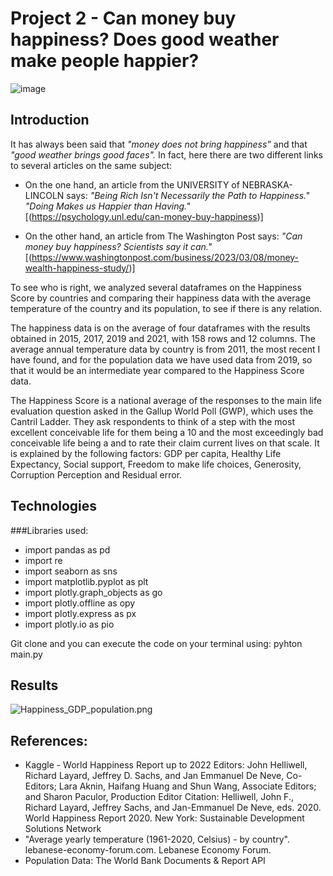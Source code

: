 # Project 2 - Can money buy happiness? Does good weather make people happier? 


![image](https://user-images.githubusercontent.com/127286755/235512532-632b62e7-c57d-43eb-a0c2-2afd090680a3.png)

## Introduction
It has always been said that *"money does not bring happiness"* and that *"good weather brings good faces".*  In fact, here there are two different links to several articles on the same subject:
- On the one hand, an article from the UNIVERSITY of NEBRASKA-LINCOLN says: *"Being Rich Isn't Necessarily the Path to Happiness."* *"Doing Makes us Happier than Having."* [(https://psychology.unl.edu/can-money-buy-happiness)]

- On the other hand, an article from The Washington Post says: *"Can money buy happiness? Scientists say it can."* [(https://www.washingtonpost.com/business/2023/03/08/money-wealth-happiness-study/)]

To see who is right, we analyzed several dataframes on the Happiness Score by countries and comparing their happiness data with the average temperature of the country and its population, to see if there is any relation.
 
The happiness data is on the average of four dataframes with the results obtained in 2015, 2017, 2019 and 2021, with 158 rows and 12 columns. The average annual temperature data by country is from 2011, the most recent I have found, and for the population data we have used data from 2019, so that it would be an intermediate year compared to the Happiness Score data.

The Happiness Score is a national average of the responses to the main life evaluation question asked in the Gallup World Poll (GWP), which uses the Cantril Ladder. They ask respondents to think of a step with the most excellent conceivable life for them being a 10 and the most exceedingly bad conceivable life being a and to rate their claim current lives on that scale. It is explained by the following factors: GDP per capita, Healthy Life Expectancy, Social support, Freedom to make life choices, Generosity, Corruption Perception and Residual error.


## Technologies

###Libraries used:
- import pandas as pd
- import re
- import seaborn as sns
- import matplotlib.pyplot as plt
- import plotly.graph_objects as go
- import plotly.offline as opy
- import plotly.express as px
- import plotly.io as pio

Git clone and you can execute the code on your terminal using: pyhton main.py


## Results

![Happiness_GDP_population.png](attachment:Happiness_GDP_population.png)



## References: 

- Kaggle - World Happiness Report up to 2022
Editors: John Helliwell, Richard Layard, Jeffrey D. Sachs, and Jan Emmanuel De Neve, Co-Editors; Lara Aknin, Haifang Huang and Shun Wang, Associate Editors; and Sharon Paculor, Production Editor
Citation: Helliwell, John F., Richard Layard, Jeffrey Sachs, and Jan-Emmanuel De Neve, eds. 2020. World Happiness Report 2020. New York: Sustainable Development Solutions Network
- "Average yearly temperature (1961-2020, Celsius) - by country". lebanese-economy-forum.com. Lebanese Economy  Forum. 
- Population Data: The World Bank Documents & Report API
